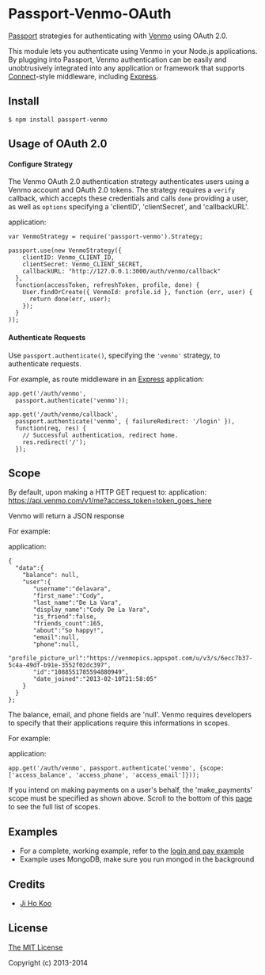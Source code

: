 # Passport-Venmo-OAuth

[Passport](http://passportjs.org/) strategies for authenticating with [Venmo](http://www.venmo.com/)
using OAuth 2.0.

This module lets you authenticate using Venmo in your Node.js applications.
By plugging into Passport, Venmo authentication can be easily and
unobtrusively integrated into any application or framework that supports
[Connect](http://www.senchalabs.org/connect/)-style middleware, including
[Express](http://expressjs.com/).

## Install

    $ npm install passport-venmo


## Usage of OAuth 2.0

#### Configure Strategy

The Venmo OAuth 2.0 authentication strategy authenticates users using a Venmo
account and OAuth 2.0 tokens.  The strategy requires a `verify` callback, which
accepts these credentials and calls `done` providing a user, as well as
`options` specifying a 'clientID', 'clientSecret', and 'callbackURL'.

application:

    var VenmoStrategy = require('passport-venmo').Strategy;

    passport.use(new VenmoStrategy({
        clientID: Venmo_CLIENT_ID,
        clientSecret: Venmo_CLIENT_SECRET,
        callbackURL: "http://127.0.0.1:3000/auth/venmo/callback"
      },
      function(accessToken, refreshToken, profile, done) {
        User.findOrCreate({ VenmoId: profile.id }, function (err, user) {
          return done(err, user);
        });
      }
    ));

#### Authenticate Requests

Use `passport.authenticate()`, specifying the `'venmo'` strategy, to
authenticate requests.

For example, as route middleware in an [Express](http://expressjs.com/)
application:

    app.get('/auth/venmo',
      passport.authenticate('venmo'));

    app.get('/auth/venmo/callback',
      passport.authenticate('venmo', { failureRedirect: '/login' }),
      function(req, res) {
        // Successful authentication, redirect home.
        res.redirect('/');
      });

## Scope

By default, upon making a HTTP GET request to:
application:
    https://api.venmo.com/v1/me?access_token=token_goes_here

Venmo will return a JSON response

For example:

application:

    {
      "data":{
        "balance": null,
        "user":{
           "username":"delavara",
           "first_name":"Cody",
           "last_name":"De La Vara",
           "display_name":"Cody De La Vara",
           "is_friend":false,
           "friends_count":165,
           "about":"So happy!",
           "email":null,
           "phone":null,
           "profile_picture_url":"https://venmopics.appspot.com/u/v3/s/6ecc7b37-5c4a-49df-b91e-3552f02dc397",
           "id":"1088551785594880949",
           "date_joined":"2013-02-10T21:58:05"
        }
      }
    };

The balance, email, and phone fields are 'null'. Venmo requires developers to specify that their applications require this informations in scopes.

For example:

application:

    app.get('/auth/venmo', passport.authenticate('venmo', {scope: ['access_balance', 'access_phone', 'access_email']}));

If you intend on making payments on a user's behalf, the 'make_payments' scope must be specified as shown above. Scroll to the bottom of this [page](https://developer.venmo.com/docs/authentication) to see the full list of scopes.

## Examples

- For a complete, working example, refer to the [login and pay example](https://github.com/jihokoo/passport-venmo/tree/master/examples)
- Example uses MongoDB, make sure you run mongod in the background


## Credits

  - [Ji Ho Koo](http://github.com/jihokoo)

## License

[The MIT License](http://opensource.org/licenses/MIT)

Copyright (c) 2013-2014

